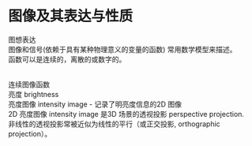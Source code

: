 # 图像及其表达与性质   
图想表达       
图像和信号(依赖于具有某种物理意义的变量的函数) 常用数学模型来描述。       
函数可以是连续的，离散的或数字的。     
<br> 

连续图像函数     
亮度 brightness   
亮度图像 intensity image - 记录了明亮度信息的2D 图像    
2D 亮度图像 intensity image 是3D 场景的透视投影 perspective projection.       
非线性的透视投影常被近似为线性的平行（或正交投影, orthographic projection）。     

